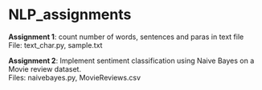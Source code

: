 # NLP_assignments

<b>Assignment 1</b>: count number of words, sentences and paras in text file
</br>File: text_char.py, sample.txt

<b>Assignment 2</b>: Implement sentiment classification using Naive Bayes on a Movie review dataset.
</br>Files: naivebayes.py, MovieReviews.csv
